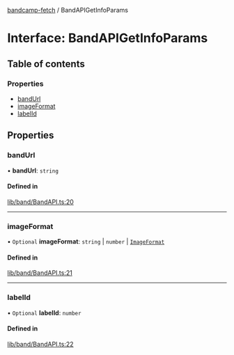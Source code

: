 [bandcamp-fetch](../README.md) / BandAPIGetInfoParams

# Interface: BandAPIGetInfoParams

## Table of contents

### Properties

- [bandUrl](BandAPIGetInfoParams.md#bandurl)
- [imageFormat](BandAPIGetInfoParams.md#imageformat)
- [labelId](BandAPIGetInfoParams.md#labelid)

## Properties

### bandUrl

• **bandUrl**: `string`

#### Defined in

[lib/band/BandAPI.ts:20](https://github.com/patrickkfkan/bandcamp-fetch/blob/eace49c/src/lib/band/BandAPI.ts#L20)

___

### imageFormat

• `Optional` **imageFormat**: `string` \| `number` \| [`ImageFormat`](ImageFormat.md)

#### Defined in

[lib/band/BandAPI.ts:21](https://github.com/patrickkfkan/bandcamp-fetch/blob/eace49c/src/lib/band/BandAPI.ts#L21)

___

### labelId

• `Optional` **labelId**: `number`

#### Defined in

[lib/band/BandAPI.ts:22](https://github.com/patrickkfkan/bandcamp-fetch/blob/eace49c/src/lib/band/BandAPI.ts#L22)
